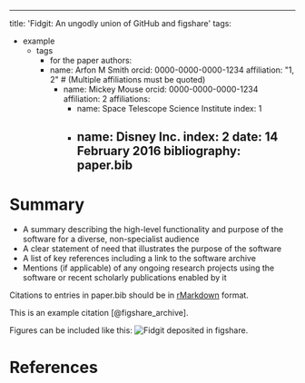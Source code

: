 ---
title: 'Fidgit: An ungodly union of GitHub and figshare'
tags:
  - example
    - tags
      - for the paper
      authors:
       - name: Arfon M Smith
          orcid: 0000-0000-0000-1234
	     affiliation: "1, 2" # (Multiple affiliations must be quoted)
	      - name: Mickey Mouse
	         orcid: 0000-0000-0000-1234
		    affiliation: 2
		    affiliations:
		     - name: Space Telescope Science Institute
		        index: 1
			 - name: Disney Inc.
			    index: 2
			    date: 14 February 2016
			    bibliography: paper.bib
			    ---

# Summary

- A summary describing the high-level functionality and purpose of the software
for a diverse, non-specialist audience
- A clear statement of need that illustrates the purpose of the software
- A list of key references including a link to the software archive
- Mentions (if applicable) of any ongoing research projects using the software
or recent scholarly publications enabled by it

Citations to entries in paper.bib should be in
[rMarkdown](http://rmarkdown.rstudio.com/authoring_bibliographies_and_citations.html)
format.

This is an example citation [@figshare_archive].

Figures can be included like this: ![Fidgit deposited in figshare.](figshare_article.png)

# References